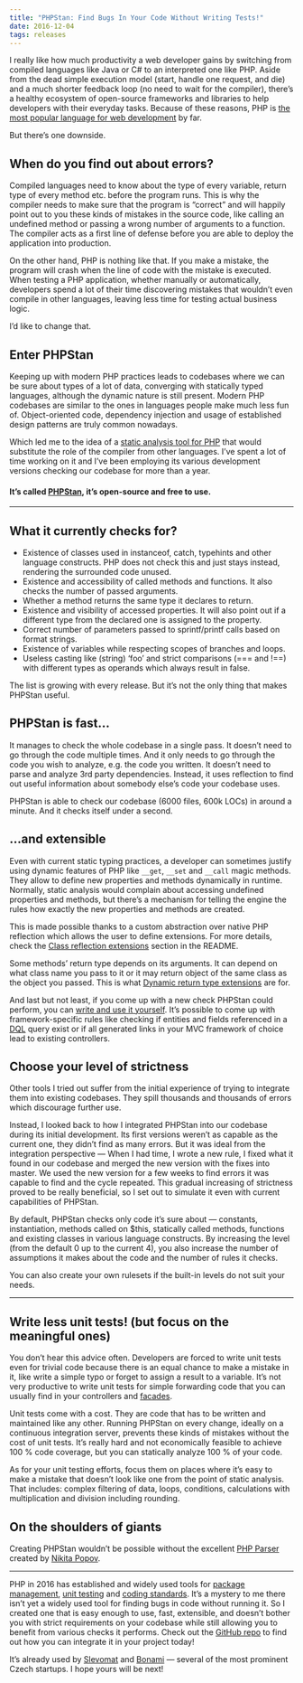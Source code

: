 ```yaml
---
title: "PHPStan: Find Bugs In Your Code Without Writing Tests!"
date: 2016-12-04
tags: releases
---
```


I really like how much productivity a web developer gains by switching from compiled languages like Java or C# to an interpreted one like PHP. Aside from the dead simple execution model (start, handle one request, and die) and a much shorter feedback loop (no need to wait for the compiler), there’s a healthy ecosystem of open-source frameworks and libraries to help developers with their everyday tasks. Because of these reasons, PHP is [the most popular language for web development](https://w3techs.com/technologies/overview/programming_language/all) by far.

But there’s one downside.

## When do you find out about errors?

Compiled languages need to know about the type of every variable, return type of every method etc. before the program runs. This is why the compiler needs to make sure that the program is “correct” and will happily point out to you these kinds of mistakes in the source code, like calling an undefined method or passing a wrong number of arguments to a function. The compiler acts as a first line of defense before you are able to deploy the application into production.

On the other hand, PHP is nothing like that. If you make a mistake, the program will crash when the line of code with the mistake is executed. When testing a PHP application, whether manually or automatically, developers spend a lot of their time discovering mistakes that wouldn’t even compile in other languages, leaving less time for testing actual business logic.

I’d like to change that.

## Enter PHPStan

Keeping up with modern PHP practices leads to codebases where we can be sure about types of a lot of data, converging with statically typed languages, although the dynamic nature is still present. Modern PHP codebases are similar to the ones in languages people make much less fun of. Object-oriented code, dependency injection and usage of established design patterns are truly common nowadays.

Which led me to the idea of a [static analysis tool for PHP](https://github.com/phpstan/phpstan) that would substitute the role of the compiler from other languages. I’ve spent a lot of time working on it and I’ve been employing its various development versions checking our codebase for more than a year.

#### It’s called [PHPStan](https://phpstan.org/), it’s open-source and free to use.

---

## What it currently checks for?

- Existence of classes used in instanceof, catch, typehints and other language constructs. PHP does not check this and just stays instead, rendering the surrounded code unused.
- Existence and accessibility of called methods and functions. It also checks the number of passed arguments.
- Whether a method returns the same type it declares to return.
- Existence and visibility of accessed properties. It will also point out if a different type from the declared one is assigned to the property.
- Correct number of parameters passed to sprintf/printf calls based on format strings.
- Existence of variables while respecting scopes of branches and loops.
- Useless casting like (string) ‘foo’ and strict comparisons (=== and !==) with different types as operands which always result in false.

The list is growing with every release. But it’s not the only thing that makes PHPStan useful.

## PHPStan is fast…

It manages to check the whole codebase in a single pass. It doesn’t need to go through the code multiple times. And it only needs to go through the code you wish to analyze, e.g. the code you written. It doesn’t need to parse and analyze 3rd party dependencies. Instead, it uses reflection to find out useful information about somebody else’s code your codebase uses.

PHPStan is able to check our codebase (6000 files, 600k LOCs) in around a minute. And it checks itself under a second.

## …and extensible

Even with current static typing practices, a developer can sometimes justify using dynamic features of PHP like `__get`, `__set` and `__call` magic methods. They allow to define new properties and methods dynamically in runtime. Normally, static analysis would complain about accessing undefined properties and methods, but there’s a mechanism for telling the engine the rules how exactly the new properties and methods are created.

This is made possible thanks to a custom abstraction over native PHP reflection which allows the user to define extensions. For more details, check the [Class reflection extensions](https://github.com/phpstan/phpstan#class-reflection-extensions) section in the README.

Some methods’ return type depends on its arguments. It can depend on what class name you pass to it or it may return object of the same class as the object you passed. This is what [Dynamic return type extensions](https://github.com/phpstan/phpstan#dynamic-return-type-extensions) are for.

And last but not least, if you come up with a new check PHPStan could perform, you can [write and use it yourself](https://github.com/phpstan/phpstan#custom-rules). It’s possible to come up with framework-specific rules like checking if entities and fields referenced in a [DQL](http://docs.doctrine-project.org/projects/doctrine-orm/en/latest/reference/dql-doctrine-query-language.html) query exist or if all generated links in your MVC framework of choice lead to existing controllers.

## Choose your level of strictness

Other tools I tried out suffer from the initial experience of trying to integrate them into existing codebases. They spill thousands and thousands of errors which discourage further use.

Instead, I looked back to how I integrated PHPStan into our codebase during its initial development. Its first versions weren’t as capable as the current one, they didn’t find as many errors. But it was ideal from the integration perspective — When I had time, I wrote a new rule, I fixed what it found in our codebase and merged the new version with the fixes into master. We used the new version for a few weeks to find errors it was capable to find and the cycle repeated. This gradual increasing of strictness proved to be really beneficial, so I set out to simulate it even with current capabilities of PHPStan.

By default, PHPStan checks only code it’s sure about — constants, instantiation, methods called on \$this, statically called methods, functions and existing classes in various language constructs. By increasing the level (from the default 0 up to the current 4), you also increase the number of assumptions it makes about the code and the number of rules it checks.

You can also create your own rulesets if the built-in levels do not suit your needs.

---

## Write less unit tests! (but focus on the meaningful ones)

You don’t hear this advice often. Developers are forced to write unit tests even for trivial code because there is an equal chance to make a mistake in it, like write a simple typo or forget to assign a result to a variable. It’s not very productive to write unit tests for simple forwarding code that you can usually find in your controllers and [facades](https://en.wikipedia.org/wiki/Facade_pattern).

Unit tests come with a cost. They are code that has to be written and maintained like any other. Running PHPStan on every change, ideally on a continuous integration server, prevents these kinds of mistakes without the cost of unit tests. It’s really hard and not economically feasible to achieve 100 % code coverage, but you can statically analyze 100 % of your code.

As for your unit testing efforts, focus them on places where it’s easy to make a mistake that doesn’t look like one from the point of static analysis. That includes: complex filtering of data, loops, conditions, calculations with multiplication and division including rounding.

## On the shoulders of giants

Creating PHPStan wouldn’t be possible without the excellent [PHP Parser](https://github.com/nikic/PHP-Parser) created by [Nikita Popov](https://nikic.github.io/aboutMe.html).

---

PHP in 2016 has established and widely used tools for [package management](https://getcomposer.org/), [unit testing](https://phpunit.de/) and [coding standards](https://github.com/squizlabs/PHP_CodeSniffer). It’s a mystery to me there isn’t yet a widely used tool for finding bugs in code without running it. So I created one that is easy enough to use, fast, extensible, and doesn’t bother you with strict requirements on your codebase while still allowing you to benefit from various checks it performs. Check out the [GitHub repo](https://github.com/phpstan/phpstan) to find out how you can integrate it in your project today!

It’s already used by [Slevomat](https://www.slevomat.cz/) and [Bonami](https://www.bonami.cz/) — several of the most prominent Czech startups. I hope yours will be next!
